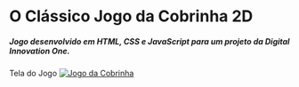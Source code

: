 # O Clássico Jogo da Cobrinha 2D

##### Jogo desenvolvido em HTML, CSS e JavaScript para um projeto da Digital Innovation One.

Tela do Jogo
[![Jogo da Cobrinha](https://i.imgur.com/dqklWK3.gif "Jogo da Cobrinha")](https://i.imgur.com/TXglSEU.jpg "Jogo da Cobrinha")
